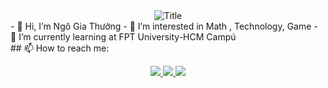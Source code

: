 <div align="center">
  <img src="https://readme-typing-svg.herokuapp.com?font=Architects+Daughter&color=%2338C2FF&size=50&center=true&vCenter=true&height=60&width=600&lines=Heyyy!+I'm+Thuong+Ngo+%3C3;Welcome+to+my+profile!" alt="Title"></img>
</div>
<div>
- 👋 Hi, I’m Ngô Gia Thưởng
- 👀 I’m interested in Math , Technology, Game
- 🌱 I’m currently learning at FPT University-HCM Campú
</div>
## 📫 How to reach me:

<p align="center">
  <a href="https://www.facebook.com/thuongng.aad/" alt="Facebook">
    <img src="https://img.icons8.com/fluent/48/000000/facebook-new.png" target="_blank" />    
  </a> 
  <a href="https://github.com/giathuong172" alt="Github">
    <img src="https://img.icons8.com/fluent/48/000000/github.png"/>   
  </a> 
  <a href="mailto:thuongmc2k2@gmail.com" alt="Email">
    <img src="https://img.icons8.com/color/48/000000/gmail--v1.png"/>   
  </a>
</p>

<!---
giathuong172/giathuong172 is a ✨ special ✨ repository because its `README.md` (this file) appears on your GitHub profile.
You can click the Preview link to take a look at your changes.
--->
